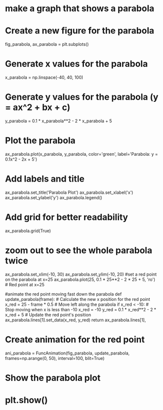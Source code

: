 # make a graph that shows a parabola
# Create a new figure for the parabola
fig_parabola, ax_parabola = plt.subplots()
# Generate x values for the parabola
x_parabola = np.linspace(-40, 40, 100)
# Generate y values for the parabola (y = ax^2 + bx + c)
y_parabola = 0.1 * x_parabola**2 - 2 * x_parabola + 5
# Plot the parabola
ax_parabola.plot(x_parabola, y_parabola, color='green', label='Parabola: y = 0.1x^2 - 2x + 5')
# Add labels and title
ax_parabola.set_title('Parabola Plot')
ax_parabola.set_xlabel('x')
ax_parabola.set_ylabel('y')
ax_parabola.legend()
# Add grid for better readability
ax_parabola.grid(True)
# zoom out to see the whole parabola twice
ax_parabola.set_xlim(-10, 30)
ax_parabola.set_ylim(-10, 20)
#set a red point on the parabola at x=25
ax_parabola.plot(25, 0.1 * 25**2 - 2 * 25 + 5, 'ro')  # Red point at x=25

#animate the red point moving fast down the parabola
def update_parabola(frame):
    # Calculate the new x position for the red point
    x_red = 25 - frame * 0.5  # Move left along the parabola
    if x_red < -10:  # Stop moving when x is less than -10
        x_red = -10
    y_red = 0.1 * x_red**2 - 2 * x_red + 5
    # Update the red point's position
    ax_parabola.lines[1].set_data(x_red, y_red)
    return ax_parabola.lines[1],

# Create animation for the red point
ani_parabola = FuncAnimation(fig_parabola, update_parabola, frames=np.arange(0, 50), interval=100, blit=True)

# Show the parabola plot
# plt.show()
